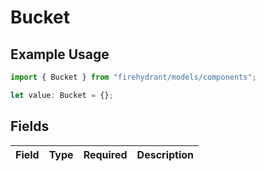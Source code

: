 # Bucket

## Example Usage

```typescript
import { Bucket } from "firehydrant/models/components";

let value: Bucket = {};
```

## Fields

| Field       | Type        | Required    | Description |
| ----------- | ----------- | ----------- | ----------- |